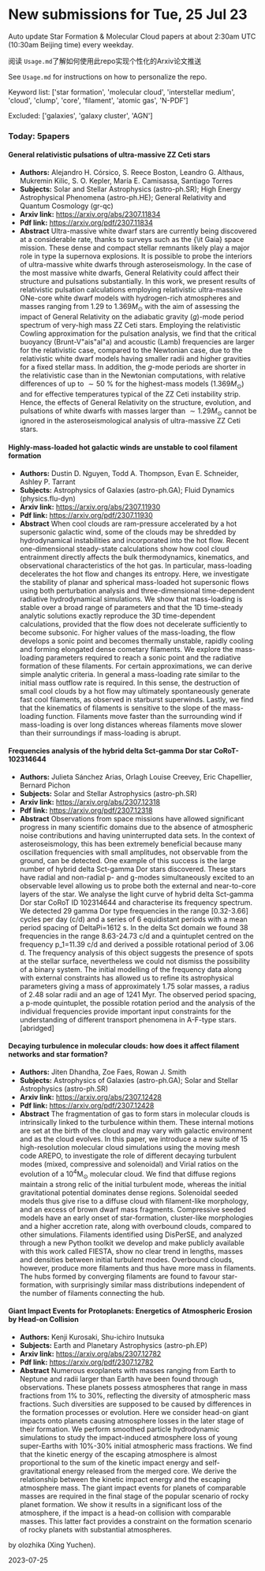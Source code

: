 # New submissions for Tue, 25 Jul 23
Auto update Star Formation & Molecular Cloud papers at about 2:30am UTC (10:30am Beijing time) every weekday.


阅读 `Usage.md`了解如何使用此repo实现个性化的Arxiv论文推送

See `Usage.md` for instructions on how to personalize the repo. 


Keyword list: ['star formation', 'molecular cloud', 'interstellar medium', 'cloud', 'clump', 'core', 'filament', 'atomic gas', 'N-PDF']


Excluded: ['galaxies', 'galaxy cluster', 'AGN']


### Today: 5papers 
#### General relativistic pulsations of ultra-massive ZZ Ceti stars
 - **Authors:** Alejandro H. Córsico, S. Reece Boston, Leandro G. Althaus, Mukremin Kilic, S. O. Kepler, María E. Camisassa, Santiago Torres
 - **Subjects:** Solar and Stellar Astrophysics (astro-ph.SR); High Energy Astrophysical Phenomena (astro-ph.HE); General Relativity and Quantum Cosmology (gr-qc)
 - **Arxiv link:** https://arxiv.org/abs/2307.11834
 - **Pdf link:** https://arxiv.org/pdf/2307.11834
 - **Abstract**
 Ultra-massive white dwarf stars are currently being discovered at a considerable rate, thanks to surveys such as the {\it Gaia} space mission. These dense and compact stellar remnants likely play a major role in type Ia supernova explosions. It is possible to probe the interiors of ultra-massive white dwarfs through asteroseismology. In the case of the most massive white dwarfs, General Relativity could affect their structure and pulsations substantially. In this work, we present results of relativistic pulsation calculations employing relativistic ultra-massive ONe-core white dwarf models with hydrogen-rich atmospheres and masses ranging from $1.29$ to $1.369 M_{\odot}$ with the aim of assessing the impact of General Relativity on the adiabatic gravity ($g$)-mode period spectrum of very-high mass ZZ Ceti stars. Employing the relativistic Cowling approximation for the pulsation analysis, we find that the critical buoyancy (Brunt-V\"ais\"al\"a) and acoustic (Lamb) frequencies are larger for the relativistic case, compared to the Newtonian case, due to the relativistic white dwarf models having smaller radii and higher gravities for a fixed stellar mass. In addition, the $g$-mode periods are shorter in the relativistic case than in the Newtonian computations, with relative differences of up to $\sim 50$ \% for the highest-mass models ($1.369 M_{\odot}$) and for effective temperatures typical of the ZZ Ceti instability strip. Hence, the effects of General Relativity on the structure, evolution, and pulsations of white dwarfs with masses larger than $\sim 1.29 M_{\odot}$ cannot be ignored in the asteroseismological analysis of ultra-massive ZZ Ceti stars.
#### Highly-mass-loaded hot galactic winds are unstable to cool filament  formation
 - **Authors:** Dustin D. Nguyen, Todd A. Thompson, Evan E. Schneider, Ashley P. Tarrant
 - **Subjects:** Astrophysics of Galaxies (astro-ph.GA); Fluid Dynamics (physics.flu-dyn)
 - **Arxiv link:** https://arxiv.org/abs/2307.11930
 - **Pdf link:** https://arxiv.org/pdf/2307.11930
 - **Abstract**
 When cool clouds are ram-pressure accelerated by a hot supersonic galactic wind, some of the clouds may be shredded by hydrodynamical instabilities and incorporated into the hot flow. Recent one-dimensional steady-state calculations show how cool cloud entrainment directly affects the bulk thermodynamics, kinematics, and observational characteristics of the hot gas. In particular, mass-loading decelerates the hot flow and changes its entropy. Here, we investigate the stability of planar and spherical mass-loaded hot supersonic flows using both perturbation analysis and three-dimensional time-dependent radiative hydrodynamical simulations. We show that mass-loading is stable over a broad range of parameters and that the 1D time-steady analytic solutions exactly reproduce the 3D time-dependent calculations, provided that the flow does not decelerate sufficiently to become subsonic. For higher values of the mass-loading, the flow develops a sonic point and becomes thermally unstable, rapidly cooling and forming elongated dense cometary filaments. We explore the mass-loading parameters required to reach a sonic point and the radiative formation of these filaments. For certain approximations, we can derive simple analytic criteria. In general a mass-loading rate similar to the initial mass outflow rate is required. In this sense, the destruction of small cool clouds by a hot flow may ultimately spontaneously generate fast cool filaments, as observed in starburst superwinds. Lastly, we find that the kinematics of filaments is sensitive to the slope of the mass-loading function. Filaments move faster than the surrounding wind if mass-loading is over long distances whereas filaments move slower than their surroundings if mass-loading is abrupt.
#### Frequencies analysis of the hybrid delta Sct-gamma Dor star  CoRoT-102314644
 - **Authors:** Julieta Sánchez Arias, Orlagh Louise Creevey, Eric Chapellier, Bernard Pichon
 - **Subjects:** Solar and Stellar Astrophysics (astro-ph.SR)
 - **Arxiv link:** https://arxiv.org/abs/2307.12318
 - **Pdf link:** https://arxiv.org/pdf/2307.12318
 - **Abstract**
 Observations from space missions have allowed significant progress in many scientific domains due to the absence of atmospheric noise contributions and having uninterrupted data sets. In the context of asteroseismology, this has been extremely beneficial because many oscillation frequencies with small amplitudes, not observable from the ground, can be detected. One example of this success is the large number of hybrid delta Sct-gamma Dor stars discovered. These stars have radial and non-radial p- and g-modes simultaneously excited to an observable level allowing us to probe both the external and near-to-core layers of the star. We analyse the light curve of hybrid delta Sct-gamma Dor star CoRoT ID 102314644 and characterise its frequency spectrum. We detected 29 gamma Dor type frequencies in the range [0.32-3.66] cycles per day (c/d) and a series of 6 equidistant periods with a mean period spacing of DeltaPi=1612 s. In the delta Sct domain we found 38 frequencies in the range 8.63-24.73 c/d and a quintuplet centred on the frequency p_1=11.39 c/d and derived a possible rotational period of 3.06 d. The frequency analysis of this object suggests the presence of spots at the stellar surface, nevertheless we could not dismiss the possibility of a binary system. The initial modelling of the frequency data along with external constraints has allowed us to refine its astrophysical parameters giving a mass of approximately 1.75 solar masses, a radius of 2.48 solar radii and an age of 1241 Myr. The observed period spacing, a p-mode quintuplet, the possible rotation period and the analysis of the individual frequencies provide important input constraints for the understanding of different transport phenomena in A-F-type stars.[abridged]
#### Decaying turbulence in molecular clouds: how does it affect filament  networks and star formation?
 - **Authors:** Jiten Dhandha, Zoe Faes, Rowan J. Smith
 - **Subjects:** Astrophysics of Galaxies (astro-ph.GA); Solar and Stellar Astrophysics (astro-ph.SR)
 - **Arxiv link:** https://arxiv.org/abs/2307.12428
 - **Pdf link:** https://arxiv.org/pdf/2307.12428
 - **Abstract**
 The fragmentation of gas to form stars in molecular clouds is intrinsically linked to the turbulence within them. These internal motions are set at the birth of the cloud and may vary with galactic environment and as the cloud evolves. In this paper, we introduce a new suite of 15 high-resolution molecular cloud simulations using the moving mesh code AREPO, to investigate the role of different decaying turbulent modes (mixed, compressive and solenoidal) and Virial ratios on the evolution of a $10^4\mathrm{M}_{\odot}$ molecular cloud. We find that diffuse regions maintain a strong relic of the initial turbulent mode, whereas the initial gravitational potential dominates dense regions. Solenoidal seeded models thus give rise to a diffuse cloud with filament-like morphology, and an excess of brown dwarf mass fragments. Compressive seeded models have an early onset of star-formation, cluster-like morphologies and a higher accretion rate, along with overbound clouds, compared to other simulations. Filaments identified using DisPerSE, and analyzed through a new Python toolkit we develop and make publicly available with this work called FIESTA, show no clear trend in lengths, masses and densities between initial turbulent modes. Overbound clouds, however, produce more filaments and thus have more mass in filaments. The hubs formed by converging filaments are found to favour star-formation, with surprisingly similar mass distributions independent of the number of filaments connecting the hub.
#### Giant Impact Events for Protoplanets: Energetics of Atmospheric Erosion  by Head-on Collision
 - **Authors:** Kenji Kurosaki, Shu-ichiro Inutsuka
 - **Subjects:** Earth and Planetary Astrophysics (astro-ph.EP)
 - **Arxiv link:** https://arxiv.org/abs/2307.12782
 - **Pdf link:** https://arxiv.org/pdf/2307.12782
 - **Abstract**
 Numerous exoplanets with masses ranging from Earth to Neptune and radii larger than Earth have been found through observations. These planets possess atmospheres that range in mass fractions from 1% to 30%, reflecting the diversity of atmospheric mass fractions. Such diversities are supposed to be caused by differences in the formation processes or evolution. Here we consider head-on giant impacts onto planets causing atmosphere losses in the later stage of their formation. We perform smoothed particle hydrodynamic simulations to study the impact-induced atmosphere loss of young super-Earths with 10%-30% initial atmospheric mass fractions. We find that the kinetic energy of the escaping atmosphere is almost proportional to the sum of the kinetic impact energy and self-gravitational energy released from the merged core. We derive the relationship between the kinetic impact energy and the escaping atmosphere mass. The giant impact events for planets of comparable masses are required in the final stage of the popular scenario of rocky planet formation. We show it results in a significant loss of the atmosphere, if the impact is a head-on collision with comparable masses. This latter fact provides a constraint on the formation scenario of rocky planets with substantial atmospheres.


by olozhika (Xing Yuchen). 


2023-07-25
